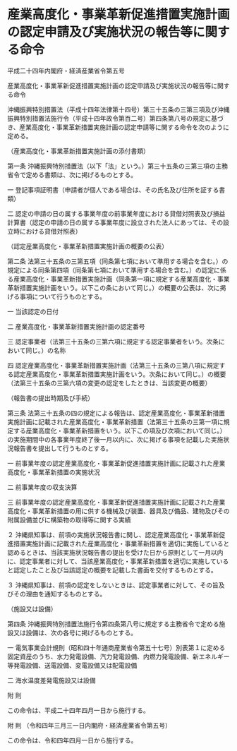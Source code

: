 # 産業高度化・事業革新促進措置実施計画の認定申請及び実施状況の報告等に関する命令

平成二十四年内閣府・経済産業省令第五号

産業高度化・事業革新促進措置実施計画の認定申請及び実施状況の報告等に関する命令

沖縄振興特別措置法（平成十四年法律第十四号）第三十五条の三第三項及び沖縄振興特別措置法施行令（平成十四年政令第百二号）第四条第八号の規定に基づき、産業高度化・事業革新措置実施計画の認定申請等に関する命令を次のように定める。

（産業高度化・事業革新措置実施計画の添付書類）

第一条 沖縄振興特別措置法（以下「法」という。）第三十五条の三第三項の主務省令で定める書類は、次に掲げるものとする。

一 登記事項証明書（申請者が個人である場合は、その氏名及び住所を証する書類）

二 認定の申請の日の属する事業年度の前事業年度における貸借対照表及び損益計算書（認定の申請の日の属する事業年度に設立された法人にあっては、その設立時における貸借対照表）

（認定産業高度化・事業革新措置実施計画の概要の公表）

第二条 法第三十五条の三第五項（同条第七項において準用する場合を含む。）の規定による同条第四項（同条第七項において準用する場合を含む。）の認定に係る産業高度化・事業革新措置実施計画（同条第一項に規定する産業高度化・事業革新措置実施計画をいう。以下この条において同じ。）の概要の公表は、次に掲げる事項について行うものとする。

一 当該認定の日付

二 産業高度化・事業革新措置実施計画の認定番号

三 認定事業者（法第三十五条の三第六項に規定する認定事業者をいう。次条において同じ。）の名称

四 認定産業高度化・事業革新措置実施計画（法第三十五条の三第八項に規定する認定産業高度化・事業革新措置実施計画をいう。次条において同じ。）の概要（法第三十五条の三第六項の変更の認定をしたときは、当該変更の概要）

（報告書の提出時期及び手続）

第三条 法第三十五条の四の規定による報告は、認定産業高度化・事業革新措置実施計画に記載された産業高度化・事業革新措置（法第三十五条の三第一項に規定する産業高度化・事業革新措置をいう。以下この項及び次項において同じ。）の実施期間中の各事業年度終了後一月以内に、次に掲げる事項を記載した実施状況報告書を提出して行うものとする。

一 前事業年度の認定産業高度化・事業革新促進措置実施計画に記載された産業高度化・事業革新措置の実施状況

二 前事業年度の収支決算

三 前事業年度の認定産業高度化・事業革新促進措置実施計画に記載された産業高度化・事業革新措置の用に供する機械及び装置、器具及び備品、建物及びその附属設備並びに構築物の取得等に関する実績

２ 沖縄県知事は、前項の実施状況報告書に関し、認定産業高度化・事業革新促進措置実施計画に記載された産業高度化・事業革新措置を適切に実施していると認めるときは、当該実施状況報告書の提出を受けた日から原則として一月以内に、認定事業者に対して、当該産業高度化・事業革新措置を適切に実施していると認定したこと及び当該認定の概要を記載した書面を交付するものとする。

３ 沖縄県知事は、前項の認定をしないときは、認定事業者に対して、その旨及びその理由を通知するものとする。

（施設又は設備）

第四条 沖縄振興特別措置法施行令第四条第八号に規定する主務省令で定める施設又は設備は、次の各号に掲げるものとする。

一 電気事業会計規則（昭和四十年通商産業省令第五十七号）別表第１に定める固定資産のうち、水力発電設備、汽力発電設備、内燃力発電設備、新エネルギー等発電設備、送電設備、変電設備又は配電設備

二 海水温度差発電施設又は設備

附 則

この命令は、平成二十四年四月一日から施行する。

附 則 （令和四年三月三一日内閣府・経済産業省令第五号）

この命令は、令和四年四月一日から施行する。
